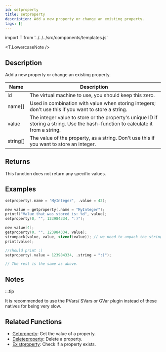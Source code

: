 ```yaml
---
id: setproperty
title: setproperty
description: Add a new property or change an existing property.
tags: []
---
```


import T from '../../../src/components/templates.js'

<T.LowercaseNote />

## Description

Add a new property or change an existing property.

| Name     | Description                                                                                                                      |
| -------- | -------------------------------------------------------------------------------------------------------------------------------- |
| id       | The virtual machine to use, you should keep this zero.                                                                           |
| name[]   | Used in combination with value when storing integers; don't use this if you want to store a string.                              |
| value    | The integer value to store or the property's unique ID if storing a string. Use the hash-function to calculate it from a string. |
| string[] | The value of the property, as a string. Don't use this if you want to store an integer.                                          |

## Returns

This function does not return any specific values.

## Examples

```c
setproperty(.name = "MyInteger", .value = 42);

new value = getproperty(.name = "MyInteger");
printf("Value that was stored is: %d", value);
setproperty(0, "", 123984334, ":)");

new value[4];
getproperty(0, "", 123984334, value);
strunpack(value, value, sizeof(value)); // we need to unpack the string first
print(value);

//should print :)
setproperty(.value = 123984334, .string = ":)");

// The rest is the same as above.
```

## Notes

:::tip

It is recommended to use the PVars/ SVars or GVar plugin instead of these natives for being very slow.

## Related Functions

- [Getproperty](Getproperty.md): Get the value of a property.
- [Deleteproperty](Deleteproperty.md): Delete a property.
- [Existproperty](Existproperty.md): Check if a property exists.
